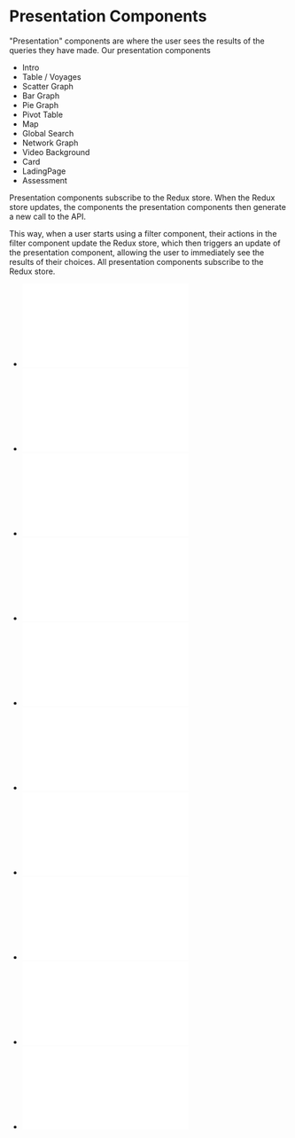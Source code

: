 # Presentation Components

"Presentation" components are where the user sees the results of the queries they have made. Our presentation components

- Intro
- Table / Voyages
- Scatter Graph
- Bar Graph
- Pie Graph
- Pivot Table
- Map
- Global Search
- Network Graph
- Video Background
- Card
- LadingPage
- Assessment

Presentation components subscribe to the Redux store. When the Redux store updates, the components the presentation components then generate a new call to the API.

This way, when a user starts using a filter component, their actions in the filter component update the Redux store, which then triggers an update of the presentation component, allowing the user to immediately see the results of their choices. All presentation components subscribe to the Redux store.

- ![Intro](./Intro/modules.md)
- ![Table](./Tables/modules.md)
- ![Scatter Graph](./Scatter/modules.md)
- ![Bar Graph](./BarGraph/modules.md)
- ![Pie Graph](./PieGraph/modules.md)
- ![Pivot Table](./PivotTables/modules.md)
- ![Map](./Map/modules.md)
- ![GlobalSearch](./GlobalSearch/modules.md)
- ![Network Graph](./NetworkGraph/modules.md)
- ![VideoBackground](./VideoBackground/modules.md)
